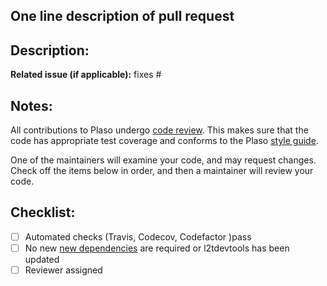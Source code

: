 ## One line description of pull request



## Description:


**Related issue (if applicable):** fixes #<plaso issue number here>

## Notes:
All contributions to Plaso undergo [code
review](https://github.com/log2timeline/l2tdocs/blob/master/process/Code%20review%20process.asciidoc). This makes sure
that the code has appropriate test coverage and conforms to the Plaso [style
guide](https://github.com/log2timeline/plaso/wiki/Style-guide).

One of the maintainers will examine your code, and may request changes. Check off the items below in
order, and then a maintainer will review your code.

## Checklist:
  - [ ] Automated checks (Travis, Codecov, Codefactor )pass
  - [ ] No new [new dependencies](https://github.com/log2timeline/plaso/wiki/Adding-a-new-dependency) are required or l2tdevtools has been updated
  - [ ] Reviewer assigned

